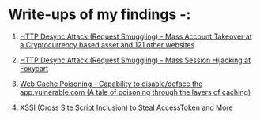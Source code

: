 # Write-ups of my findings -:

1) [HTTP Desync Attack (Request Smuggling) - Mass Account Takeover at a Cryptocurrency based asset and 121 other websites](https://github.com/AnkitCuriosity/Write-Ups/blob/main/HTTP%20Desync%20Attack%20(Request%20Smuggling).md)

2) [HTTP Desync Attack (Request Smuggling) - Mass Session Hijacking at Foxycart](https://bugcrowd.com/disclosures/7b175e9d-8ff0-47e3-bd33-a8b1e51aa499/http-desync-attack-request-smuggling-mass-session-hijacking)

3) [Web Cache Poisoning - Capability to disable/deface the app.vulnerable.com (A tale of poisoning through the layers of caching)](https://github.com/AnkitCuriosity/Write-Ups/blob/main/Web%20Cache%20Poisoning%20-%20Capability%20to%20disable%E2%88%95deface%20the%20app.vulnerable.com%20(A%20tale%20of%20poisoning%20through%20the%20layers%20of%20caching).md)

4) [XSSI (Cross Site Script Inclusion) to Steal AccessToken and More](javascript:alert(1);)
